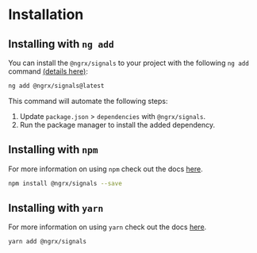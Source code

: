 # Installation

## Installing with `ng add`

You can install the `@ngrx/signals` to your project with the following `ng add` command <a href="https://angular.io/cli/add" target="_blank">(details here)</a>:

```sh
ng add @ngrx/signals@latest
```

This command will automate the following steps:

1. Update `package.json` > `dependencies` with `@ngrx/signals`.
2. Run the package manager to install the added dependency.

## Installing with `npm`

For more information on using `npm` check out the docs <a href="https://docs.npmjs.com/cli/install" target="_blank">here</a>.

```sh
npm install @ngrx/signals --save
```

## Installing with `yarn`

For more information on using `yarn` check out the docs <a href="https://yarnpkg.com/getting-started/usage#installing-all-the-dependencies" target="_blank">here</a>.

```sh
yarn add @ngrx/signals
```
